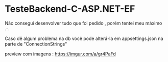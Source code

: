 # TesteBackend-C-ASP.NET-EF


Não consegui desenvolver tudo que foi pedido , porém tentei meu  máximo .-. 

Caso dê algum problema na db você pode alterá-la em appsettings.json na parte de "ConnectionStrings"



preview com imagens : https://imgur.com/a/gr4PaFd
